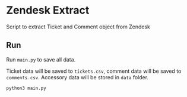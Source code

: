 # Zendesk Extract

Script to extract Ticket and Comment object from Zendesk

## Run

Run `main.py` to save all data.

Ticket data will be saved to `tickets.csv`, comment data will be saved to `comments.csv`.
Accessory data will be stored in `data` folder.

```shell
python3 main.py
```